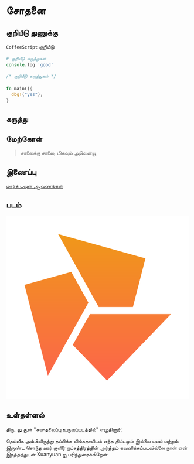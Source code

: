 [மார்க் டவுன் உலகளாவிய கருத்துகள்]:#

# சோதனை

## குறியீடு துணுக்கு

`CoffeeScript` குறியீடு

```coffee
# குறியீடு கருத்துகள்
console.log 'good'


```

```rust
/* குறியீடு கருத்துகள் */

fn main(){
  dbg!("yes");
}
```

## கருத்து

<!-- HTML 注释 --> 

<!-- 多行注释 --> 

## மேற்கோள்

> சாலைக்கு சாலை, மிகவும் அவென்யூ

## இணைப்பு

[மார்க் டவுன் ஆவணங்கள்](https://github.com/xxai-art/xxai-art-md)

## படம்

![xxAI. கலை பிராண்ட் அடையாளம்](https://raw.githubusercontent.com/xxai-art/web/main/file/svg/logo.svg)

## உள்தள்ளல்

திரு. லு சூன் "சுய-தலைப்பு உருவப்படத்தில்" எழுதினார்:

  தெய்வீக அம்பிலிருந்து தப்பிக்க லிங்கதாயிடம் எந்த திட்டமும் இல்லை
  புயல் மற்றும் இருண்ட சொந்த ஊர்
  குளிர் நட்சத்திரத்தின் அர்த்தம் கவனிக்கப்படவில்லை
  நான் என் இரத்தத்துடன் Xuanyuan ஐ பரிந்துரைக்கிறேன்
